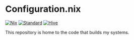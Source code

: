 # Configuration.nix

[![Nix](https://img.shields.io/badge/built_with-nix-blueviolet?style=for-the-badge&logo=nixos)](https://nixos.org)
[![Standard](https://img.shields.io/badge/divnix-std-blueviolet?style=for-the-badge&logo=nixos)](https://github.com/divnix/std)
[![Hive](https://img.shields.io/badge/divnix-hive-blueviolet?style=for-the-badge&logo=nixos)](https://github.com/divnix/hive)

This repository is home to the code that builds my systems.
